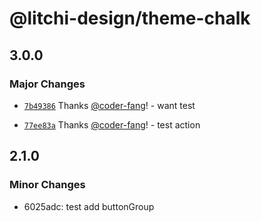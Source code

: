 # @litchi-design/theme-chalk

## 3.0.0

### Major Changes

- [`7b49386`](https://github.com/coder-fang/litchi-design/commit/7b4938606db2581e7ed72d7b135b2c1f45585b45) Thanks [@coder-fang](https://github.com/coder-fang)! - want test

- [`77ee83a`](https://github.com/coder-fang/litchi-design/commit/77ee83a3d32a1c01c035d5a05c21888998e7bf28) Thanks [@coder-fang](https://github.com/coder-fang)! - test action

## 2.1.0

### Minor Changes

- 6025adc: test add buttonGroup
